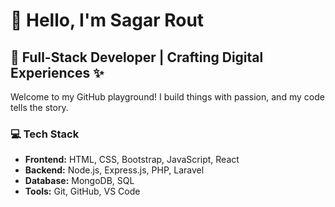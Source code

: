  # 👋 Hello, I'm Sagar Rout

  ## 🚀 Full-Stack Developer | Crafting Digital Experiences ✨

  Welcome to my GitHub playground! I build things with passion, and my code tells the story.

  ### 💻 Tech Stack

  - **Frontend:** HTML, CSS, Bootstrap, JavaScript, React
  - **Backend:** Node.js, Express.js, PHP, Laravel
  - **Database:** MongoDB, SQL
  - **Tools:** Git, GitHub, VS Code
